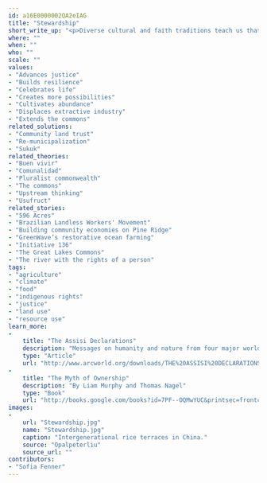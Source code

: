 ```yaml
---
id: a16E0000002QA2eIAG
title: "Stewardship"
short_write_up: "<p>Diverse cultural and faith traditions teach us that no human ownership is truly absolute. Any control we have over the assets of this planet may be a gift from God, nature, or our ancestors, but one thing is for sure: our dominion is only temporary. Others bequeathed us these assets, and others will depend upon them after we are gone. Stewardship, as opposed to ownership, embraces this reality. Whereas ownership suggests a right to do as we please, stewardship emphasizes our responsibility to protect, cultivate, and serve that which nourishes us. As such, the concept of stewardship forms a solid foundation for conversations about distributive justice and regenerative systems. </p>"
where: ""
when: ""
who: ""
scale: ""
values:
- "Advances justice"
- "Builds resilience"
- "Celebrates life"
- "Creates more possibilities"
- "Cultivates abundance"
- "Displaces extractive industry"
- "Extends the commons"
related_solutions:
- "Community land trust"
- "Re-municipalization"
- "Sukuk"
related_theories:
- "Buen vivir"
- "Comunalidad"
- "Pluralist commonwealth"
- "The commons"
- "Upstream thinking"
- "Usufruct"
related_stories:
- "596 Acres"
- "Brazilian Landless Workers' Movement"
- "Building community economies on Pine Ridge"
- "GreenWave’s restorative ocean farming"
- "Initiative 136"
- "The Great Lakes Commons"
- "The river with the rights of a person"
tags:
- "agriculture"
- "climate"
- "food"
- "indigenous rights"
- "justice"
- "land use"
- "resource use"
learn_more:
-
    title: "The Assisi Declarations"
    description: "Messages on humanity and nature from four major world religions"
    type: "Article"
    url: "http://www.arcworld.org/downloads/THE%20ASSISI%20DECLARATIONS.pdf"
-
    title: "The Myth of Ownership"
    description: "By Liam Murphy and Thomas Nagel"
    type: "Book"
    url: "http://books.google.com/books?id=7PF--OQMwYUC&printsec=frontcover&dq=murphy+nagel+the+myth+of+ownership&hl=en&sa=X&ei=RZwDVJK-EoeCjAKy0oGgCg&ved=0CCoQ6AEwAA#v=onepage&q&f=false"
images:
-
    url: "Stewardship.jpg"
    name: "Stewardship.jpg"
    caption: "Intergenerational rice terraces in China."
    source: "Opalpeterliu"
    source_url: ""
contributors:
- "Sofia Fenner"
---
```

